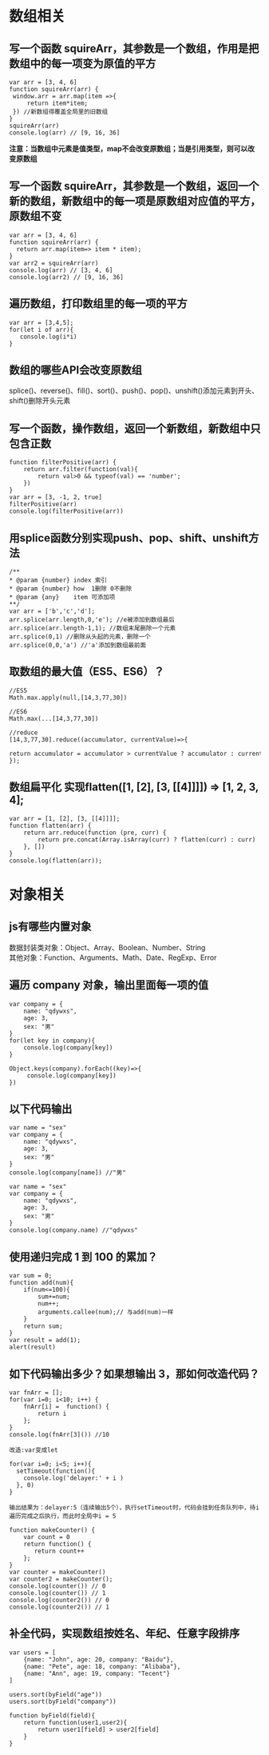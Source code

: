 # 数组相关
## 写一个函数 squireArr，其参数是一个数组，作用是把数组中的每一项变为原值的平方
````
var arr = [3, 4, 6]    
function squireArr(arr) {
 window.arr = arr.map(item =>{
     return item*item;
 }) //新数组得覆盖全局里的旧数组
}
squireArr(arr)
console.log(arr) // [9, 16, 36]
````
**注意：当数组中元素是值类型，map不会改变原数组；当是引用类型，则可以改变原数组**
## 写一个函数 squireArr，其参数是一个数组，返回一个新的数组，新数组中的每一项是原数组对应值的平方，原数组不变
````
var arr = [3, 4, 6]
function squireArr(arr) {
  return arr.map(item=> item * item);    
}
var arr2 = squireArr(arr)
console.log(arr) // [3, 4, 6]
console.log(arr2) // [9, 16, 36]
````

## 遍历数组，打印数组里的每一项的平方
````
var arr = [3,4,5];
for(let i of arr){
   console.log(i*i)
}
````
## 数组的哪些API会改变原数组
splice()、reverse()、fill()、sort()、push()、pop()、unshift()添加元素到开头、shift()删除开头元素
## 写一个函数，操作数组，返回一个新数组，新数组中只包含正数
````
function filterPositive(arr) {
    return arr.filter(function(val){
        return val>0 && typeof(val) == 'number';
    })
}
var arr = [3, -1, 2, true]
filterPositive(arr)
console.log(filterPositive(arr))
````
##  用splice函数分别实现push、pop、shift、unshift方法
````
/**
* @param {number} index 索引
* @param {number} how  1删除 0不删除
* @param {any}    item 可添加项
**/
var arr = ['b','c','d'];
arr.splice(arr.length,0,'e'); //e被添加到数组最后
arr.splice(arr.length-1,1); //数组末尾删除一个元素
arr.splice(0,1) //删除从头起的元素，删除一个
arr.splice(0,0,'a') //'a'添加到数组最前面
````
## 取数组的最大值（ES5、ES6）？
````
//ES5
Math.max.apply(null,[14,3,77,30])

//ES6
Math.max(...[14,3,77,30])

//reduce
[14,3,77,30].reduce((accumulator, currentValue)=>{
   return accumulator = accumulator > currentValue ? accumulator : currentValue
});
````
## 数组扁平化 实现flatten([1, [2], [3, [[4]]]]) => [1, 2, 3, 4];
````
var arr = [1, [2], [3, [[4]]]];
function flatten(arr) {
    return arr.reduce(function (pre, curr) {
        return pre.concat(Array.isArray(curr) ? flatten(curr) : curr)
    }, [])
}
console.log(flatten(arr));
````

# 对象相关
## js有哪些内置对象
数据封装类对象：Object、Array、Boolean、Number、String  
其他对象：Function、Arguments、Math、Date、RegExp、Error
## 遍历 company 对象，输出里面每一项的值
````
var company = {
    name: "qdywxs",
    age: 3,
    sex: "男"
}
for(let key in company){
    console.log(company[key])
}
    
Object.keys(company).forEach((key)=>{
     console.log(company[key]) 
})
````
## 以下代码输出
````
var name = "sex"
var company = {
    name: "qdywxs",
    age: 3,
    sex: "男"
}
console.log(company[name]) //"男"

var name = "sex"
var company = {
    name: "qdywxs",
    age: 3,
    sex: "男"
}
console.log(company.name) //"qdywxs"
````
## 使用递归完成 1 到 100 的累加？
````
var sum = 0;
function add(num){
    if(num<=100){
        sum+=num;
        num++;
        arguments.callee(num);// 与add(num)一样
    }
    return sum;
}
var result = add(1);
alert(result)
````
## 如下代码输出多少？如果想输出 3，那如何改造代码？
````
var fnArr = [];
for(var i=0; i<10; i++) {
    fnArr[i] =  function() {
        return i
    };
}
console.log(fnArr[3]()) //10

改造:var变成let
````
````
for(var i=0; i<5; i++){
  setTimeout(function(){
    console.log('delayer:' + i )
  }, 0)
}

输出结果为：delayer:5（连续输出5个），执行setTimeout时，代码会挂到任务队列中，待i遍历完成之后执行，而此时全局中i = 5
````
````
function makeCounter() {
    var count = 0
    return function() {
       return count++
    };
}
var counter = makeCounter()
var counter2 = makeCounter();
console.log(counter()) // 0
console.log(counter()) // 1
console.log(counter2()) // 0
console.log(counter2()) // 1
````
## 补全代码，实现数组按姓名、年纪、任意字段排序
````
var users = [
    {name: "John", age: 20, company: "Baidu"},
    {name: "Pete", age: 18, company: "Alibaba"},
    {name: "Ann", age: 19, company: "Tecent"}
]
    
users.sort(byField("age"))
users.sort(byField("company"))

function byField(field){
    return function(user1,user2){
        return user1[field] > user2[field]
    }
}
````